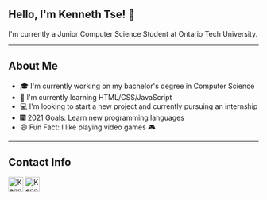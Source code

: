 <h2>Hello, I'm Kenneth Tse! 👋</h2>
I'm currently a Junior Computer Science Student at Ontario Tech University.

---

## About Me
- 🎓 I'm currently working on my bachelor's degree in Computer Science
- 📖 I'm currently learning HTML/CSS/JavaScript
- 💻 I'm looking to start a new project and currently pursuing an internship
- 🎆 2021 Goals: Learn new programming languages
- 😄 Fun Fact: I like playing video games 🎮

---

## Contact Info
[<img align="left" width="30px" target="_blank" src="https://simpleicons.org/icons/linkedin.svg" alt="Kenneth's Linkedin" />][linkedin]
[<img align="left" width="30px" target="_blank" src="https://simpleicons.org/icons/gmail.svg" alt="Kenneth's email" />][gmail]


[linkedin]: https://www.linkedin.com/in/kennethtse14/
[gmail]: mailto:tse.kenneth79@gmail.com



